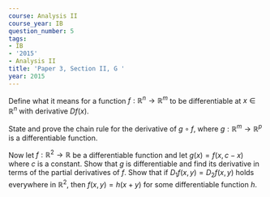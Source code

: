 ```yaml
---
course: Analysis II
course_year: IB
question_number: 5
tags:
- IB
- '2015'
- Analysis II
title: 'Paper 3, Section II, G '
year: 2015
---
```




Define what it means for a function $f: \mathbb{R}^{n} \rightarrow \mathbb{R}^{m}$ to be differentiable at $x \in \mathbb{R}^{n}$ with derivative $D f(x)$.

State and prove the chain rule for the derivative of $g \circ f$, where $g: \mathbb{R}^{m} \rightarrow \mathbb{R}^{p}$ is a differentiable function.

Now let $f: \mathbb{R}^{2} \rightarrow \mathbb{R}$ be a differentiable function and let $g(x)=f(x, c-x)$ where $c$ is a constant. Show that $g$ is differentiable and find its derivative in terms of the partial derivatives of $f$. Show that if $D_{1} f(x, y)=D_{2} f(x, y)$ holds everywhere in $\mathbb{R}^{2}$, then $f(x, y)=h(x+y)$ for some differentiable function $h .$